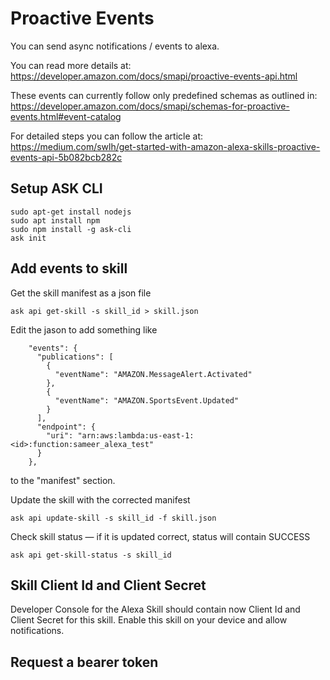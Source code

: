 # Proactive Events

You can send async notifications / events to alexa.

You can read more details at: https://developer.amazon.com/docs/smapi/proactive-events-api.html

These events can currently follow only predefined schemas as outlined in: https://developer.amazon.com/docs/smapi/schemas-for-proactive-events.html#event-catalog

For detailed steps you can follow the article at: https://medium.com/swlh/get-started-with-amazon-alexa-skills-proactive-events-api-5b082bcb282c

## Setup ASK CLI

```
sudo apt-get install nodejs
sudo apt install npm
sudo npm install -g ask-cli
ask init
```

## Add events to skill

Get the skill manifest as a json file

```
ask api get-skill -s skill_id > skill.json
```

Edit the jason to add something like

```
    "events": {
      "publications": [
        {
          "eventName": "AMAZON.MessageAlert.Activated"
        },
        {
          "eventName": "AMAZON.SportsEvent.Updated"
        }
      ],
      "endpoint": {
        "uri": "arn:aws:lambda:us-east-1:<id>:function:sameer_alexa_test"
      }
    },
```

to the "manifest" section.

Update the skill with the corrected manifest

```
ask api update-skill -s skill_id -f skill.json
```

Check skill status — if it is updated correct, status will contain SUCCESS

```
ask api get-skill-status -s skill_id
```

## Skill Client Id and Client Secret

Developer Console for the Alexa Skill should contain now Client Id and Client Secret for this skill. Enable this skill on your device and allow notifications.

## Request a bearer token



